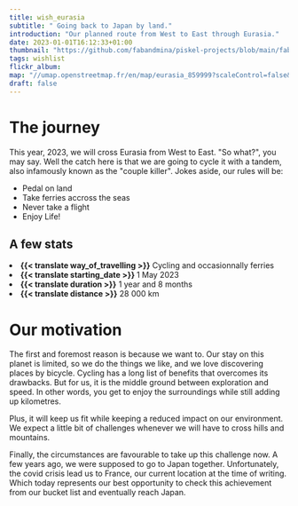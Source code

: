 ```yaml
---
title: wish_eurasia
subtitle: " Going back to Japan by land."
introduction: "Our planned route from West to East through Eurasia."
date: 2023-01-01T16:12:33+01:00
thumbnail: "https://github.com/fabandmina/piskel-projects/blob/main/fabandmina/render/fabandmina_eurasia_map.jpg"
tags: wishlist
flickr_album:
map: "//umap.openstreetmap.fr/en/map/eurasia_859999?scaleControl=false&miniMap=false&scrollWheelZoom=false&zoomControl=true&allowEdit=false&moreControl=false&searchControl=null&tilelayersControl=null&embedControl=null&datalayersControl=true&onLoadPanel=undefined&captionBar=false"
draft: false 
---
```


# The journey
This year, 2023, we will cross Eurasia from West to East.
"So what?", you may say. Well the catch here is that we are going to cycle it with a tandem, also infamously known as the "couple killer".
Jokes aside, our rules will be:
- Pedal on land
- Take ferries accross the seas
- Never take a flight
- Enjoy Life!

## A few stats
<li><b>{{< translate way_of_travelling >}}</b> Cycling and occasionnally ferries</li>
<li><b>{{< translate starting_date >}} </b>1 May 2023</li> 
<li><b>{{< translate duration >}}</b> 1 year and 8 months</li>
<li><b>{{< translate distance >}}</b> 28 000 km</li>

# Our motivation
The first and foremost reason is because we want to.
Our stay on this planet is limited, so we do the things we like, and we love discovering places by bicycle.
Cycling has a long list of benefits that overcomes its drawbacks.
But for us, it is the middle ground between exploration and speed. In other words, you get to enjoy the surroundings while still adding up kilometres.

Plus, it will keep us fit while keeping a reduced impact on our environment. We expect a little bit of challenges whenever we will have to cross hills and mountains.

Finally, the circumstances are favourable to take up this challenge now. A few years ago, we were supposed to go to Japan together. 
Unfortunately, the covid crisis lead us to France, our current location at the time of writing.
Which today represents our best opportunity to check this achievement from our bucket list and eventually reach Japan.


<!-- # Our planned route
We will start our journey in Marseille, France, as it is our current location.
We will first connect to Cape Roca, Portugal via Eurovélo 8, a.k.a. the "Mediterranean Route".
It will extend our already long journey by three months, but we want to explore the Iberian Peninsula more deeply.
Plus, it will allow us to get more experience with our new bicycle, without leaving the European Union.
If anything happens here to our tandem, it will probably be more convenient to get assistance compared to Asia.
Symbolically, it's the westernmost point of Europe and it makes the adventure even more exciting to us.

- Marseille -> Cape Roca via Eurovélo 8
- Cape Roca -> North Spain via Eurovélo 1
- North Spain -> Bodeaux via Camino North
- Bordeaux -> Sète via Canal entre deux mers
- Sète -> Genova vie Eurovélo 8
- Genova -> Sadinia via ferry
- Sardinia -> Sicily via ferry
- Sicily -> Venice accross Italy
- Venice -> Athens via Eurovélo 8 
- Athens -> Crete Island via ferry for winter
- Crete Island -> Kusadasi (Turkey) via ferry
- Kusadasi -> Trabzon via South coast
- Trabzon -> Tbilisi (Georgia)
- Tbilisi -> Baku (Azerbaijan)
- Baku -> Ashgabat (Turkmenistan)
  - option 1: via Iran
  - option 2: via Caspian sea by ferry
- Ashgabat -> Samarkand (Uzbekistan)
- Samarkand -> Dushanbe (Tajikistan)
- Dushanbe -> Bishkek (Kyrgyzstan) via Pamir Highway
- Bishkek -> Urumqi (China) via the Silk Road
- Urumqi -> Ulaanbaatar (Mongolia)
- Ulaanbatar -> Beijing (China)
- Beijing -> Chinese East Coast
- Chinese East Coast -> Incheon (South Korea) via ferry
- Incheon -> Busan via cycle route
- Busan -> Fukuoka (Japan) via ferry
- Fukoka -> Tokyo

|   Route  |   Distance     |   Duration   |   Comment  |
|-------------|-------------|--------------|------------|
|   Marseille -> Cape Roca  |   Distance     |   Duration   |   Eurovélo 8  |


## Marseille (France) to Cape Roca (Portugal)
We will start our journey in Marseille, France, as it is our current location.
We will first connect to Cape Roca, Portugal via Eurovélo 8, a.k.a. the "Mediterranean Route".
It will extend our already long journey by three months, but we want to explore the Iberian Peninsula more deeply.
Plus, it will allow us to get more experience with our new bicycle, without leaving the European Union.
If anything happens here to our tandem, it will probably be more convenient to get assistance compared to Asia.
Symbolically, it's the westernmost point of Europe and it makes the adventure even more exciting to us.

## Cape Roca (Portugal) to Muxia (Spain)
We will travel along the Eurovélo 1 for a little bit, before following the Camino Norte.
We have already hitchhiked the Camino Norte but this time we will challenge our fitness.

## Muxia (Spain) -> Bodeaux (France)
After reaching France,
## Bordeaux -> Sète via Canal entre deux mers
blabla blabla

## Sète -> Genova vie Eurovélo 8
blabla blabla

## Genova -> Sadinia via ferry
blabla blabla -->
